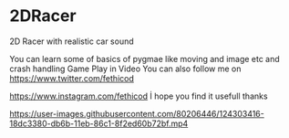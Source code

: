 # 2DRacer
2D Racer with realistic car sound

You can learn some of basics of pygmae like moving and image etc and crash handling 
Game Play in Video
You can also follow me on 
https://www.twitter.com/fethicod

https://www.instagram.com/fethicod
İ hope you find it usefull
thanks


https://user-images.githubusercontent.com/80206446/124303416-18dc3380-db6b-11eb-86c1-8f2ed60b72bf.mp4

